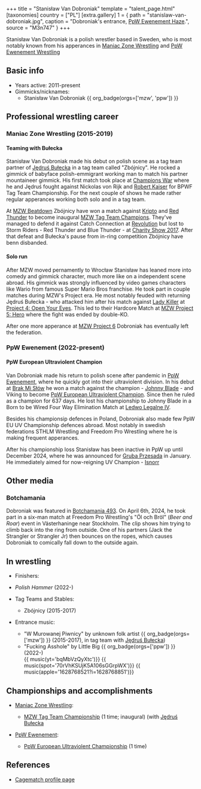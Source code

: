 +++
title = "Stanisław Van Dobroniak"
template = "talent_page.html"
[taxonomies]
country = ["PL"]
[extra.gallery]
1 = { path = "stanislaw-van-dobroniak.jpg", caption = "Dobroniak's entrance, [PpW Ewenement Haze](@/e/ppw/2024-04-20-ppw-ewenement-haze.md).", source = "M3n747" }
+++

Stanisław Van Dobroniak is a polish wrestler based in Sweden, who is most notably known from his apperances in [Maniac Zone Wrestling](@/o/mzw.md) and [PpW Ewenement Wrestling](@/o/ppw.md)

## Basic info

* Years active: 2011-present
* Gimmicks/nicknames:
  - Stanisław Van Dobroniak  {{ org_badge(orgs=['mzw', 'ppw']) }}

## Professional wrestling career

### Maniac Zone Wrestling (2015-2019)

#### Teaming with Bułecka

Stanisław Van Dobroniak made his debut on polish scene as a tag team partner of [Jędruś Bułecka](@/w/jedrus-bulecka.md) in a tag team called "Zbójnicy". He rocked a gimmick of babyface polish-emmigrant working man to match his partner mountaineer gimmick. His first match took place at [Champions War](@/e/mzw/2015-05-31-mzw-champions-war.md) where he and Jędruś fought against Nickolas von Rijk and [Robert Kaiser](@/w/robert-kaiser.md) for 	BPWF Tag Team Championship. For the next couple of shows he made rather regular apperances working both solo and in a tag team. 

At [MZW Beatdown](@/e/mzw/2016-05-14-mzw-beatdown.md) Zbójnicy have won a match against [Kripto](@/w/kripto.md) and [Red Thunder](@/w/red-thunder.md) to become inaugural [MZW Tag Team Champions](@/c/mzw-tag-team-championship.md). They've managed to defend it against Catch Connection at [Revolution](@/e/mzw/2016-11-05-mzw-revolution.md) but lost to Storm Riders - Red Thunder and Blue Thunder - at [Charity Show 2017](@/e/mzw/2017-01-15-mzw-charity-show-2017.md). After that defeat and Bułecka's pause from in-ring competition Zbójnicy have benn disbanded.

#### Solo run

After MZW moved pernamently to Wrocław Stanisław has leaned more into comedy and gimmick character, much more like on a independent scene abroad. His gimmick was strongly influenced by video games characters like Wario from famous Super Mario Bros franchise. He took part in couple matches during MZW's Project era. He most notably feuded with returning Jędruś Bułecka - who attacked him after his match against [Lady Killer](@/w/boro.md) at [Project 4: Open Your Eyes](@/e/mzw/2019-03-23-mzw-project-4-open-your-eyes.md). This led to their Hardcore Match at [MZW Project 5: Hero](@/e/mzw/2019-06-01-mzw-project-5-hero.md) where the fight was ended by double-KO. 

After one more apperance at [MZW Project 6](@/e/mzw/2019-08-24-mzw-project-6-death-and-glory.md) Dobroniak has eventually left the federation.

### PpW Ewenement (2022-present)

#### PpW European Ultraviolent Champion

Van Dobroniak made his return to polish scene after pandemic in [PpW Ewenement](@/o/ppw.md), where he quickly got into their ultraviolent division. In his debut at [Brak Mi Słów](@/e/ppw/2022-09-10-ppw-brak-mi-slow.md) he won a match against the champion - [Johnny Blade](@/w/johnny-blade.md) - and Viking to become [PpW European Ultraviolent Champion](@/c/ppw-european-ultraviolent-championship.md). Since then he ruled as a champion for 637 days. He lost his championship to Johnny Blade in a Born to be Wired Four Way Elimination Match at [Ledwo Legalne IV](@/e/ppw/2024-06-08-ppw-ledwo-legalne-4.md). 

Besides his championsip defences in Poland, Dobroniak also made few PpW EU UV Championship defences abroad. Most notably in swedish federations STHLM Wrestling and Freedom Pro Wrestling where he is making frequent apperances.

After his championship loss Stanisław has been inactive in PpW up until December 2024, where he was announced for [Gruba Przesada](@/e/ppw/2025-01-25-ppw-gruba-przesada.md) in January. He immediately aimed for now-reigning UV Champion - [Isnorr](@/w/isnorr.md)

## Other media

### Botchamania

Dobroniak was featured in [Botchamania 493][bm-493]. On April 6th, 2024, he took part in a six-man match at Freedom Pro Wrestling's "Öl och Bröl" (_Beer and Roar_) event in Västerhaninge near Stockholm.
The clip shows him trying to climb back into the ring from outside. One of his partners (Jack the Strangler or Strangler Jr) then bounces on the ropes, which causes Dobroniak to comically fall down to the outside again.

## In wrestling

* Finishers:
- _Polish Hammer_ (2022-)

* Tag Teams and Stables:
  - Zbójnicy (2015-2017)

* Entrance music:
  - "W Murowanej Piwnicy" by unknown folk artist
    {{ org_badge(orgs=['mzw']) }} (2015-2017), in tag team with [Jędruś Bułecka](@/w/jedrus-bulecka.md)) <br>
  - "Fucking Asshole" by Little Big 
    {{ org_badge(orgs=['ppw']) }} (2022-) <br>
    {{ music(yt='bqMbVzQyXtc')}}
    {{ music(spot='70rVhKSUjK5A106sGGrpWX')}}
    {{ music(apple='1628768521?i=1628768851')}}

## Championships and accomplishments

* [Maniac Zone Wrestling](@/o/mzw.md):
  - [MZW Tag Team Championship](@/c/mzw-tag-team-championship.md) (1 time; inaugural) (with [Jędruś Bułecka](@/w/jedrus-bulecka.md)

* [PpW Ewenement](@/o/ppw.md):
  - [PpW European Ultraviolent Championship](@/c/ppw-european-ultraviolent-championship.md) (1 time)

## References

* [Cagematch profile page](https://www.cagematch.net/?id=2&nr=14513)

[bm-493]: https://www.youtube.com/watch?v=2azqxchwafo
